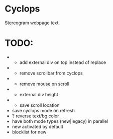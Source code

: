 # Cyclops

Stereogram webpage text.

# TODO:

- * add external div on top instead of replace
- * remove scrollbar from cyclops
- * remove mouse on scroll
- * external div height
- * save scroll location
- save cyclops mode on refresh
- ? reverse text/bg color
- have both mode types (new|legacy) in parallel
- new activated by default
- blocklist for new
